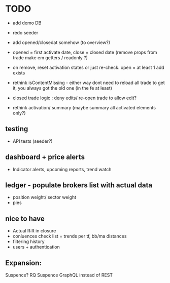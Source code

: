 ﻿
# TODO

- add demo DB
- redo seeder

- add opened/closedat somehow (to overview?) 
- opened = first activate date, close = closed date (remove props from trade make em getters / readonly ?)
- on remove, reset activation states or just re-check. open = at least 1 add exists

- rethink isContentMissing - either way dont need to reload all trade to get it, you always got the old one (in the fe at least)
- closed trade logic : deny edits/ re-open trade to allow edit?
- rethink activation/ summary (maybe summary all activated elements only?) 


## testing
- API tests (seeder?)

## dashboard + price alerts
- Indicator alerts, upcoming reports, trend watch

## ledger - populate brokers list with actual data
- position weight/ sector weight
- pies

## nice to have
- Actual R:R in closure
- conluences check list = trends per tf, bb/ma distances
- filtering history
- users + authentication

## Expansion:
Suspence? RQ Suspence
GraphQL instead of REST